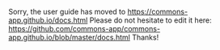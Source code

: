 Sorry, the user guide has moved to https://commons-app.github.io/docs.html
Please do not hesitate to edit it here: https://github.com/commons-app/commons-app.github.io/blob/master/docs.html
Thanks!
